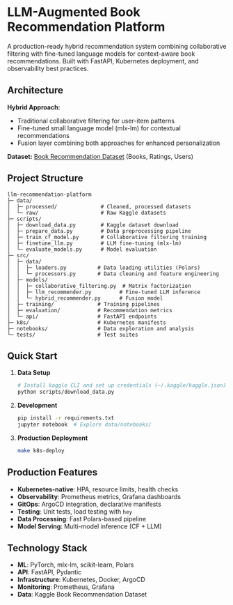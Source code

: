 # LLM-Augmented Book Recommendation Platform

A production-ready hybrid recommendation system combining collaborative filtering with fine-tuned language models for context-aware book recommendations. Built with FastAPI, Kubernetes deployment, and observability best practices.

## Architecture

**Hybrid Approach:**
- Traditional collaborative filtering for user-item patterns
- Fine-tuned small language model (mlx-lm) for contextual recommendations
- Fusion layer combining both approaches for enhanced personalization

**Dataset:** [Book Recommendation Dataset](https://www.kaggle.com/datasets/arashnic/book-recommendation-dataset) (Books, Ratings, Users)

## Project Structure
```
llm-recommendation-platform
├─ data/
│  ├─ processed/              # Cleaned, processed datasets
│  └─ raw/                    # Raw Kaggle datasets
├─ scripts/
│  ├─ download_data.py        # Kaggle dataset download
│  ├─ prepare_data.py         # Data preprocessing pipeline
│  ├─ train_cf_model.py       # Collaborative filtering training
│  ├─ finetune_llm.py         # LLM fine-tuning (mlx-lm)
│  └─ evaluate_models.py      # Model evaluation
├─ src/
│  ├─ data/
│  │  ├─ loaders.py          # Data loading utilities (Polars)
│  │  └─ processors.py       # Data cleaning and feature engineering
│  ├─ models/
│  │  ├─ collaborative_filtering.py  # Matrix factorization
│  │  ├─ llm_recommender.py         # Fine-tuned LLM inference
│  │  └─ hybrid_recommender.py      # Fusion model
│  ├─ training/              # Training pipelines
│  ├─ evaluation/            # Recommendation metrics
│  └─ api/                   # FastAPI endpoints
├─ k8s/                      # Kubernetes manifests
├─ notebooks/                # Data exploration and analysis
└─ tests/                    # Test suites
```

## Quick Start

1. **Data Setup**
   ```bash
   # Install kaggle CLI and set up credentials (~/.kaggle/kaggle.json)
   python scripts/download_data.py
   ```

2. **Development**
   ```bash
   pip install -r requirements.txt
   jupyter notebook  # Explore data/notebooks/
   ```

3. **Production Deployment**
   ```bash
   make k8s-deploy
   ```

## Production Features

- **Kubernetes-native**: HPA, resource limits, health checks
- **Observability**: Prometheus metrics, Grafana dashboards
- **GitOps**: ArgoCD integration, declarative manifests
- **Testing**: Unit tests, load testing with `hey`
- **Data Processing**: Fast Polars-based pipeline
- **Model Serving**: Multi-model inference (CF + LLM)

## Technology Stack

- **ML**: PyTorch, mlx-lm, scikit-learn, Polars
- **API**: FastAPI, Pydantic
- **Infrastructure**: Kubernetes, Docker, ArgoCD
- **Monitoring**: Prometheus, Grafana
- **Data**: Kaggle Book Recommendation Dataset